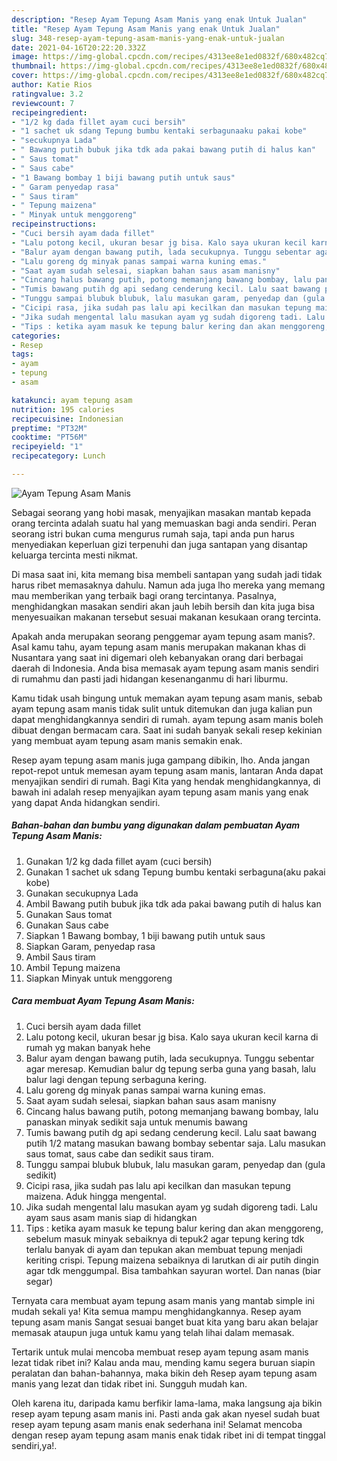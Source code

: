```yaml
---
description: "Resep Ayam Tepung Asam Manis yang enak Untuk Jualan"
title: "Resep Ayam Tepung Asam Manis yang enak Untuk Jualan"
slug: 348-resep-ayam-tepung-asam-manis-yang-enak-untuk-jualan
date: 2021-04-16T20:22:20.332Z
image: https://img-global.cpcdn.com/recipes/4313ee8e1ed0832f/680x482cq70/ayam-tepung-asam-manis-foto-resep-utama.jpg
thumbnail: https://img-global.cpcdn.com/recipes/4313ee8e1ed0832f/680x482cq70/ayam-tepung-asam-manis-foto-resep-utama.jpg
cover: https://img-global.cpcdn.com/recipes/4313ee8e1ed0832f/680x482cq70/ayam-tepung-asam-manis-foto-resep-utama.jpg
author: Katie Rios
ratingvalue: 3.2
reviewcount: 7
recipeingredient:
- "1/2 kg dada fillet ayam cuci bersih"
- "1 sachet uk sdang Tepung bumbu kentaki serbagunaaku pakai kobe"
- "secukupnya Lada"
- " Bawang putih bubuk jika tdk ada pakai bawang putih di halus kan"
- " Saus tomat"
- " Saus cabe"
- "1 Bawang bombay 1 biji bawang putih untuk saus"
- " Garam penyedap rasa"
- " Saus tiram"
- " Tepung maizena"
- " Minyak untuk menggoreng"
recipeinstructions:
- "Cuci bersih ayam dada fillet"
- "Lalu potong kecil, ukuran besar jg bisa. Kalo saya ukuran kecil karna di rumah yg makan banyak hehe"
- "Balur ayam dengan bawang putih, lada secukupnya. Tunggu sebentar agar meresap. Kemudian balur dg tepung serba guna yang basah, lalu balur lagi dengan tepung serbaguna kering."
- "Lalu goreng dg minyak panas sampai warna kuning emas."
- "Saat ayam sudah selesai, siapkan bahan saus asam manisny"
- "Cincang halus bawang putih, potong memanjang bawang bombay, lalu panaskan minyak sedikit saja untuk menumis bawang"
- "Tumis bawang putih dg api sedang cenderung kecil. Lalu saat bawang putih 1/2 matang masukan bawang bombay sebentar saja. Lalu masukan saus tomat, saus cabe dan sedikit saus tiram."
- "Tunggu sampai blubuk blubuk, lalu masukan garam, penyedap dan (gula sedikit)"
- "Cicipi rasa, jika sudah pas lalu api kecilkan dan masukan tepung maizena. Aduk hingga mengental."
- "Jika sudah mengental lalu masukan ayam yg sudah digoreng tadi. Lalu ayam saus asam manis siap di hidangkan"
- "Tips : ketika ayam masuk ke tepung balur kering dan akan menggoreng, sebelum masuk minyak sebaiknya di tepuk2 agar tepung kering tdk terlalu banyak di ayam dan tepukan akan membuat tepung menjadi keriting crispi. Tepung maizena sebaiknya di larutkan di air putih dingin agar tdk menggumpal. Bisa tambahkan sayuran wortel. Dan nanas (biar segar)"
categories:
- Resep
tags:
- ayam
- tepung
- asam

katakunci: ayam tepung asam 
nutrition: 195 calories
recipecuisine: Indonesian
preptime: "PT32M"
cooktime: "PT56M"
recipeyield: "1"
recipecategory: Lunch

---
```



![Ayam Tepung Asam Manis](https://img-global.cpcdn.com/recipes/4313ee8e1ed0832f/680x482cq70/ayam-tepung-asam-manis-foto-resep-utama.jpg)

Sebagai seorang yang hobi masak, menyajikan masakan mantab kepada orang tercinta adalah suatu hal yang memuaskan bagi anda sendiri. Peran seorang istri bukan cuma mengurus rumah saja, tapi anda pun harus menyediakan keperluan gizi terpenuhi dan juga santapan yang disantap keluarga tercinta mesti nikmat.

Di masa  saat ini, kita memang bisa membeli santapan yang sudah jadi tidak harus ribet memasaknya dahulu. Namun ada juga lho mereka yang memang mau memberikan yang terbaik bagi orang tercintanya. Pasalnya, menghidangkan masakan sendiri akan jauh lebih bersih dan kita juga bisa menyesuaikan makanan tersebut sesuai makanan kesukaan orang tercinta. 



Apakah anda merupakan seorang penggemar ayam tepung asam manis?. Asal kamu tahu, ayam tepung asam manis merupakan makanan khas di Nusantara yang saat ini digemari oleh kebanyakan orang dari berbagai daerah di Indonesia. Anda bisa memasak ayam tepung asam manis sendiri di rumahmu dan pasti jadi hidangan kesenanganmu di hari liburmu.

Kamu tidak usah bingung untuk memakan ayam tepung asam manis, sebab ayam tepung asam manis tidak sulit untuk ditemukan dan juga kalian pun dapat menghidangkannya sendiri di rumah. ayam tepung asam manis boleh dibuat dengan bermacam cara. Saat ini sudah banyak sekali resep kekinian yang membuat ayam tepung asam manis semakin enak.

Resep ayam tepung asam manis juga gampang dibikin, lho. Anda jangan repot-repot untuk memesan ayam tepung asam manis, lantaran Anda dapat menyajikan sendiri di rumah. Bagi Kita yang hendak menghidangkannya, di bawah ini adalah resep menyajikan ayam tepung asam manis yang enak yang dapat Anda hidangkan sendiri.

<!--inarticleads1-->

##### Bahan-bahan dan bumbu yang digunakan dalam pembuatan Ayam Tepung Asam Manis:

1. Gunakan 1/2 kg dada fillet ayam (cuci bersih)
1. Gunakan 1 sachet uk sdang Tepung bumbu kentaki serbaguna(aku pakai kobe)
1. Gunakan secukupnya Lada
1. Ambil  Bawang putih bubuk jika tdk ada pakai bawang putih di halus kan
1. Gunakan  Saus tomat
1. Gunakan  Saus cabe
1. Siapkan 1 Bawang bombay, 1 biji bawang putih untuk saus
1. Siapkan  Garam, penyedap rasa
1. Ambil  Saus tiram
1. Ambil  Tepung maizena
1. Siapkan  Minyak untuk menggoreng




<!--inarticleads2-->

##### Cara membuat Ayam Tepung Asam Manis:

1. Cuci bersih ayam dada fillet
1. Lalu potong kecil, ukuran besar jg bisa. Kalo saya ukuran kecil karna di rumah yg makan banyak hehe
1. Balur ayam dengan bawang putih, lada secukupnya. Tunggu sebentar agar meresap. Kemudian balur dg tepung serba guna yang basah, lalu balur lagi dengan tepung serbaguna kering.
1. Lalu goreng dg minyak panas sampai warna kuning emas.
1. Saat ayam sudah selesai, siapkan bahan saus asam manisny
1. Cincang halus bawang putih, potong memanjang bawang bombay, lalu panaskan minyak sedikit saja untuk menumis bawang
1. Tumis bawang putih dg api sedang cenderung kecil. Lalu saat bawang putih 1/2 matang masukan bawang bombay sebentar saja. Lalu masukan saus tomat, saus cabe dan sedikit saus tiram.
1. Tunggu sampai blubuk blubuk, lalu masukan garam, penyedap dan (gula sedikit)
1. Cicipi rasa, jika sudah pas lalu api kecilkan dan masukan tepung maizena. Aduk hingga mengental.
1. Jika sudah mengental lalu masukan ayam yg sudah digoreng tadi. Lalu ayam saus asam manis siap di hidangkan
1. Tips : ketika ayam masuk ke tepung balur kering dan akan menggoreng, sebelum masuk minyak sebaiknya di tepuk2 agar tepung kering tdk terlalu banyak di ayam dan tepukan akan membuat tepung menjadi keriting crispi. Tepung maizena sebaiknya di larutkan di air putih dingin agar tdk menggumpal. Bisa tambahkan sayuran wortel. Dan nanas (biar segar)




Ternyata cara membuat ayam tepung asam manis yang mantab simple ini mudah sekali ya! Kita semua mampu menghidangkannya. Resep ayam tepung asam manis Sangat sesuai banget buat kita yang baru akan belajar memasak ataupun juga untuk kamu yang telah lihai dalam memasak.

Tertarik untuk mulai mencoba membuat resep ayam tepung asam manis lezat tidak ribet ini? Kalau anda mau, mending kamu segera buruan siapin peralatan dan bahan-bahannya, maka bikin deh Resep ayam tepung asam manis yang lezat dan tidak ribet ini. Sungguh mudah kan. 

Oleh karena itu, daripada kamu berfikir lama-lama, maka langsung aja bikin resep ayam tepung asam manis ini. Pasti anda gak akan nyesel sudah buat resep ayam tepung asam manis enak sederhana ini! Selamat mencoba dengan resep ayam tepung asam manis enak tidak ribet ini di tempat tinggal sendiri,ya!.

